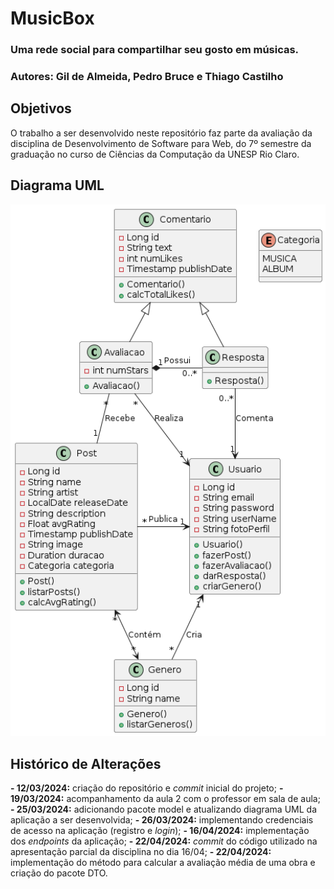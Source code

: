 # MusicBox
### Uma rede social para compartilhar seu gosto em músicas.
### Autores: Gil de Almeida, Pedro Bruce e Thiago Castilho

## Objetivos
O trabalho a ser desenvolvido neste repositório faz parte da avaliação da disciplina de Desenvolvimento de Software para Web, do 7º semestre da graduação no curso de Ciências da Computação da UNESP Rio Claro.

## Diagrama UML
<p align="center">
<img src="https://github.com/thcastilho/devweb/blob/main/uml.png" width="600">
</p>

## Histórico de Alterações
**- 12/03/2024:** criação do repositório e _commit_ inicial do projeto;
**- 19/03/2024:** acompanhamento da aula 2 com o professor em sala de aula;
**- 25/03/2024:** adicionando pacote model e atualizando diagrama UML da aplicação a ser desenvolvida;
**- 26/03/2024:** implementando credenciais de acesso na aplicação (registro e _login_);
**- 16/04/2024:** implementação dos _endpoints_ da aplicação;
**- 22/04/2024:** _commit_ do código utilizado na apresentação parcial da disciplina no dia 16/04;
**- 22/04/2024:** implementação do método para calcular a avaliação média de uma obra e criação do pacote DTO.


